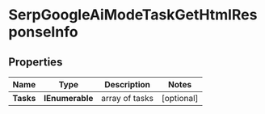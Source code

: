 # SerpGoogleAiModeTaskGetHtmlResponseInfo


## Properties

| Name | Type | Description | Notes |
|------------ | ------------- | ------------- | -------------|
**Tasks** | **IEnumerable<SerpGoogleAiModeTaskGetHtmlTaskInfo>** | array of tasks |[optional]|
